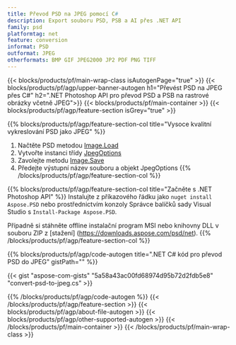 ```yaml
---
title: Převod PSD na JPEG pomocí C#
description: Export souboru PSD, PSB a AI přes .NET API
family: psd
platformtag: net
feature: conversion
informat: PSD
outformat: JPEG
otherformats: BMP GIF JPEG2000 JP2 PDF PNG TIFF
---
```


{{< blocks/products/pf/main-wrap-class isAutogenPage="true" >}}
{{< blocks/products/pf/agp/upper-banner-autogen h1="Převést PSD na JPEG přes C#" h2=".NET Photoshop API pro převod PSD a PSB na rastrové obrázky včetně JPEG">}}
{{< blocks/products/pf/main-container >}}
{{< blocks/products/pf/agp/feature-section isGrey="true" >}}

{{% blocks/products/pf/agp/feature-section-col title="Vysoce kvalitní vykreslování PSD jako JPEG" %}}
1. Načtěte PSD metodou [Image.Load](https://apireference.aspose.com/psd/net/aspose.psd/image/methods/load/index)
1. Vytvořte instanci třídy [JpegOptions](https://apireference.aspose.com/psd/net/aspose.psd.imageoptions/jpegoptions)
1. Zavolejte metodu [Image.Save](https://apireference.aspose.com/psd/net/aspose.psd/image/methods/save/index)
1. Předejte výstupní název souboru a objekt JpegOptions
{{% /blocks/products/pf/agp/feature-section-col %}}

{{% blocks/products/pf/agp/feature-section-col title="Začněte s .NET Photoshop API" %}}
Instalujte z příkazového řádku jako ```nuget install Aspose.PSD``` nebo prostřednictvím konzoly Správce balíčků sady Visual Studio s ```Install-Package Aspose.PSD```.

Případně si stáhněte offline instalační program MSI nebo knihovny DLL v souboru ZIP z [stažení] (https://downloads.aspose.com/psd/net).
{{% /blocks/products/pf/agp/feature-section-col %}}

{{% blocks/products/pf/agp/code-autogen title=".NET C# kód pro převod PSD do JPEG" gistPath="" %}}

{{< gist "aspose-com-gists" "5a58a43ac00fd68974d95b72d2fdb5e8" "convert-psd-to-jpeg.cs" >}}

{{% /blocks/products/pf/agp/code-autogen %}}
{{< /blocks/products/pf/agp/feature-section >}}
{{< blocks/products/pf/agp/about-file-autogen >}}
{{< blocks/products/pf/agp/other-supported-autogen >}}
{{< /blocks/products/pf/main-container >}}
{{< /blocks/products/pf/main-wrap-class >}}
